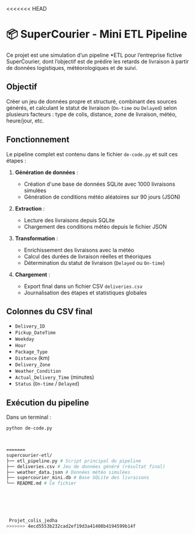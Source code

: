 <<<<<<< HEAD
# 📦 SuperCourier - Mini ETL Pipeline

Ce projet est une simulation d’un pipeline *ETL pour l’entreprise fictive SuperCourier, dont l’objectif est de prédire les retards de livraison à partir de données logistiques, météorologiques et de suivi.

## Objectif

Créer un jeu de données propre et structuré, combinant des sources générés, et calculant le statut de livraison (`On-time` ou `Delayed`) selon plusieurs facteurs : type de colis, distance, zone de livraison, météo, heure/jour, etc.

## Fonctionnement

Le pipeline complet est contenu dans le fichier `de-code.py` et suit ces étapes :

1. **Génération de données** :
   - Création d'une base de données SQLite avec 1000 livraisons simulées
   - Génération de conditions météo aléatoires sur 90 jours (JSON)

2. **Extraction** :
   - Lecture des livraisons depuis SQLite
   - Chargement des conditions météo depuis le fichier JSON

3. **Transformation** :
   - Enrichissement des livraisons avec la météo
   - Calcul des durées de livraison réelles et théoriques
   - Détermination du statut de livraison (`Delayed` ou `On-time`)

4. **Chargement** :
   - Export final dans un fichier CSV `deliveries.csv`
   - Journalisation des étapes et statistiques globales


## Colonnes du CSV final

- `Delivery_ID`
- `Pickup_DateTime`
- `Weekday`
- `Hour`
- `Package_Type`
- `Distance` (km)
- `Delivery_Zone`
- `Weather_Condition`
- `Actual_Delivery_Time` (minutes)
- `Status` (`On-time` / `Delayed`)

## Exécution du pipeline

Dans un terminal :

```bash
python de-code.py



=======
supercourier-etl/
├── etl_pipeline.py # Script principal du pipeline
├── deliveries.csv # Jeu de données généré (résultat final)
├── weather_data.json # Données météo simulées
├── supercourier_mini.db # Base SQLite des livraisons
└── README.md # Ce fichier






 Projet_colis_jedha
>>>>>>> 4ecd5553b232cad2ef19d3a41408b4194599b14f

